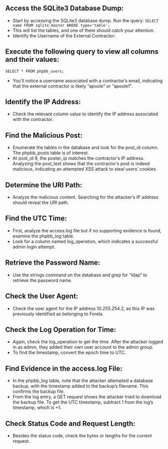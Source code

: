 ## Access the SQLite3 Database Dump:
- Start by accessing the SQLite3 database dump. Run the query:
`SELECT name FROM sqlite_master WHERE type='table';`
- This will list the tables, and one of them should catch your attention.
- Identify the Username of the External Contractor:
## Execute the following query to view all columns and their values:
`SELECT * FROM phpbb_users;`
- You’ll notice a username associated with a contractor’s email, indicating that the external contractor is likely “apoole” or “apoole1”.
## Identify the IP Address:
- Check the relevant column value to identify the IP address associated with the contractor.
## Find the Malicious Post:
- Enumerate the tables in the database and look for the post_id column. The phpbb_posts table is of interest.
- At post_id 9, the poster_ip matches the contractor’s IP address. Analyzing the post_text shows that the contractor’s post is indeed malicious, indicating an attempted XSS attack to steal users’ cookies.
## Determine the URI Path:
- Analyze the malicious content. Searching for the attacker’s IP address should reveal the URI path.
## Find the UTC Time:
- First, analyze the access.log file but if no supporting evidence is found, examine the phpbb_log table.
- Look for a column named log_operation, which indicates a successful admin login attempt.
## Retrieve the Password Name:
- Use the strings command on the database and grep for “ldap” to retrieve the password name.
## Check the User Agent:
- Check the user agent for the IP address 10.255.254.2, as this IP was previously identified as belonging to Forela.
## Check the Log Operation for Time:
- Again, check the log_operation to get the time. After the attacker logged in as admin, they added their own user account to the admin group.
- To find the timestamp, convert the epoch time to UTC.
## Find Evidence in the access.log File:
- In the phpbb_log table, note that the attacker attempted a database backup, with the timestamp added to the backup’s filename. This confirms the backup file.
- From the log entry, a GET request shows the attacker tried to download the backup file. To get the UTC timestamp, subtract 1 from the log’s timestamp, which is +1.
## Check Status Code and Request Length:
- Besides the status code, check the bytes or lengths for the current request.
